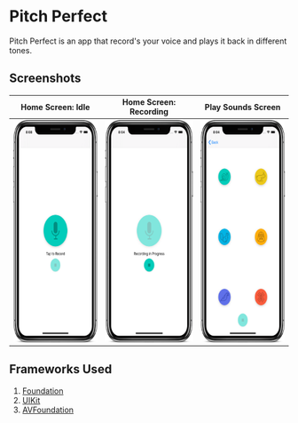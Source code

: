 # Pitch Perfect
Pitch Perfect is an app that record's your voice and plays it back in different tones.

## Screenshots
| Home Screen: Idle | Home Screen: Recording | Play Sounds Screen |
| ----------------- | ---------------------- | ------------------ |
| <img src="Screenshots/homescreen-idle.png" alt="HomeScreen-Idle.png" width="200" height="400"> | <img src="Screenshots/homescreen-recording.png" alt="HomeScreen-Recording.png" width="200" height="400"> | <img src="Screenshots/playbackscreen.png" alt="PlaybackScreen.png" width="200" height="400"> |

## Frameworks Used
1. [Foundation](https://developer.apple.com/documentation/foundation)
2. [UIKit](https://developer.apple.com/documentation/uikit)
3. [AVFoundation](https://developer.apple.com/documentation/avfoundation)